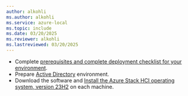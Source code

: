 ```yaml
---
author: alkohli
ms.author: alkohli
ms.service: azure-local
ms.topic: include
ms.date: 03/20/2025
ms.reviewer: alkohli
ms.lastreviewed: 03/20/2025
---
```


- Complete [prerequisites and complete deployment checklist for your environment](../includes/../deploy/deployment-prerequisites.md).
- Prepare [Active Directory](./deployment-prep-active-directory.md) environment.
- Download the software and [Install the Azure Stack HCI operating system, version 23H2](../includes/../deploy/deployment-install-os.md) on each machine.


